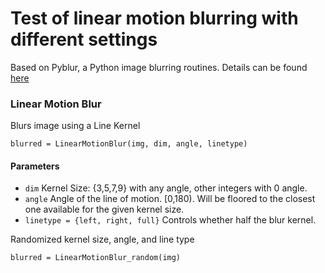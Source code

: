 # Test of linear motion blurring with different settings

Based on Pyblur, a Python image blurring routines. Details can be found [here](https://github.com/lospooky/pyblur) 

### Linear Motion Blur
Blurs image using a Line Kernel

	blurred = LinearMotionBlur(img, dim, angle, linetype)

#### Parameters
* `dim` Kernel Size: {3,5,7,9} with any angle, other integers with 0 angle. <br>
* `angle` Angle of the line of motion. \[0,180). Will be floored to the closest one available for the given kernel size. <br>
* `linetype = {left, right, full}` Controls whether half the blur kernel. <br>

Randomized kernel size, angle, and line type

	blurred = LinearMotionBlur_random(img)
